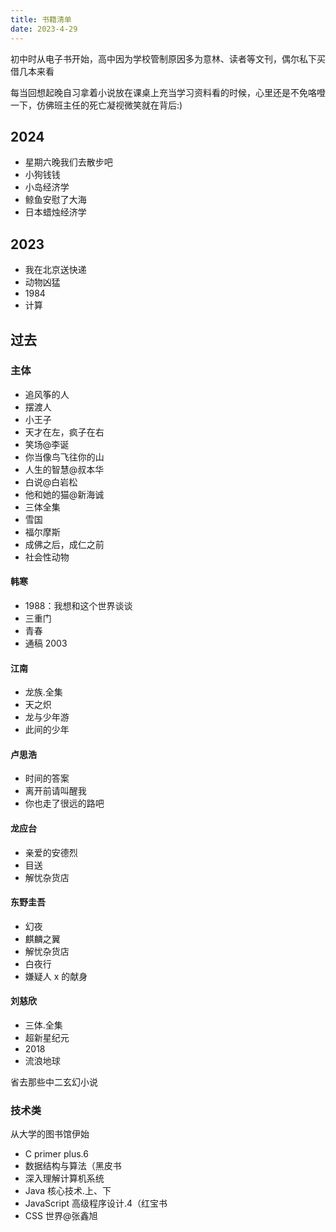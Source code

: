 ```yaml
---
title: 书籍清单
date: 2023-4-29
---
```


初中时从电子书开始，高中因为学校管制原因多为意林、读者等文刊，偶尔私下买借几本来看

每当回想起晚自习拿着小说放在课桌上充当学习资料看的时候，心里还是不免咯噔一下，仿佛班主任的死亡凝视微笑就在背后:)

## 2024

- 星期六晚我们去散步吧
- 小狗钱钱
- 小岛经济学
- 鲸鱼安慰了大海
- 日本蜡烛经济学

## 2023

- 我在北京送快递
- 动物凶猛
- 1984
- 计算

## 过去

### 主体

- 追风筝的人
- 摆渡人
- 小王子
- 天才在左，疯子在右
- 笑场@李诞
- 你当像鸟飞往你的山
- 人生的智慧@叔本华
- 白说@白岩松
- 他和她的猫@新海诚
- 三体全集
- 雪国
- 福尔摩斯
- 成佛之后，成仁之前
- 社会性动物

#### 韩寒

- 1988：我想和这个世界谈谈
- 三重门
- 青春
- 通稿 2003

#### 江南

- 龙族.全集
- 天之炽
- 龙与少年游
- 此间的少年

#### 卢思浩

- 时间的答案
- 离开前请叫醒我
- 你也走了很远的路吧

#### 龙应台

- 亲爱的安德烈
- 目送
- 解忧杂货店

#### 东野圭吾

- 幻夜
- 麒麟之翼
- 解忧杂货店
- 白夜行
- 嫌疑人 x 的献身

#### 刘慈欣

- 三体.全集
- 超新星纪元
- 2018
- 流浪地球

省去那些中二玄幻小说

### 技术类

从大学的图书馆伊始

- C primer plus.6
- 数据结构与算法（黑皮书
- 深入理解计算机系统
- Java 核心技术.上、下
- JavaScript 高级程序设计.4（红宝书
- CSS 世界@张鑫旭
